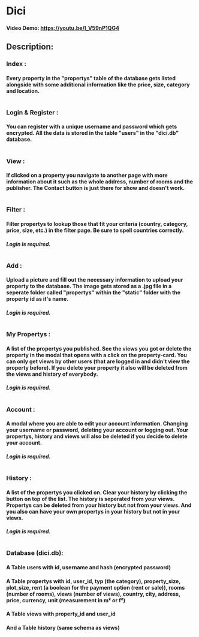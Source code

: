 # Dici

#### Video Demo:  https://youtu.be/I_V59nP1QG4

## Description:

### Index :
#### Every property in the "propertys" table of the database gets listed alongside with some additional information like the price, size, category and location.
#

### Login & Register :
#### You can register with a unique username and password which gets encrypted. All the data is stored in the table "users" in the "dici.db" database.
#

### View :
#### If clicked on a property you navigate to another page with more information about it such as the whole address, number of rooms and the publisher. The Contact button is just there for show and doesn't work.
#

### Filter :
#### Filter propertys to lookup those that fit your criteria (country, category, price, size, etc.) in the filter page. Be sure to spell countries correctly.
##### Login is required.
#

### Add :
#### Upload a picture and fill out the necessary information to upload your property to the database. The image gets stored as a .jpg file in a seperate folder called "propertys" within the "static" folder with the property id as it's name.
##### Login is required.
#

### My Propertys :
#### A list of the propertys you published. See the views you got or delete the property in the modal that opens with a click on the property-card. You can only get views by other users (that are logged in and didn't view the property before). If you delete your property it also will be deleted from the views and history of everybody.
##### Login is required.
#

### Account :
#### A modal where you are able to edit your account information. Changing your username or password, deleting your account or logging out. Your propertys, history and views will also be deleted if you decide to delete your account.
##### Login is required.
#

### History :
#### A list of the propertys you clicked on. Clear your history by clicking the button on top of the list. The history is seperated from your views. Propertys can be deleted from your history but not from your views. And you also can have your own propertys in your history but not in your views.
##### Login is required.
#

### Database (dici.db):
#### A Table users with id, username and hash (encrypted password)
#### A Table propertys with id, user_id, typ (the category), property_size, plot_size, rent (a boolean for the payment option (rent or sale)), rooms (number of rooms), views (number of views), country, city, address, price, currency, unit (measurement in m² or f²)
#### A Table views with property_id and user_id
#### And a Table history (same schema as views)